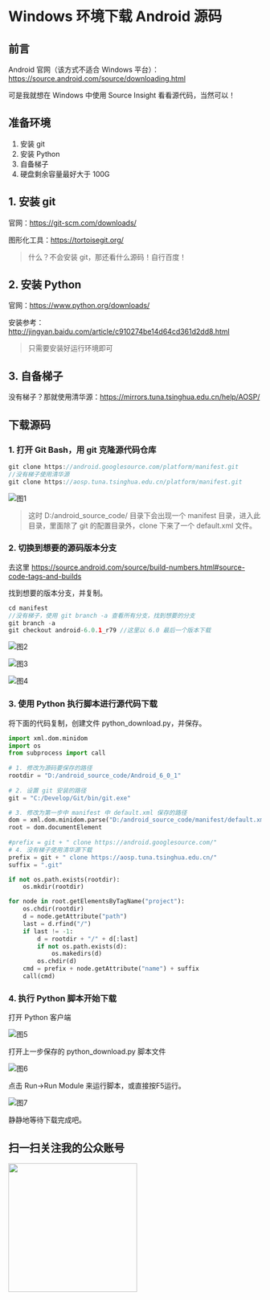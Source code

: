 # Windows 环境下载 Android 源码

## 前言

Android 官网（该方式不适合 Windows 平台）：https://source.android.com/source/downloading.html

可是我就想在 Windows 中使用 Source Insight 看看源代码，当然可以！

## 准备环境

1. 安装 git
2. 安装 Python
3. 自备梯子
4. 硬盘剩余容量最好大于 100G

## 1. 安装 git

官网：https://git-scm.com/downloads/

图形化工具：https://tortoisegit.org/

> 什么？不会安装 git，那还看什么源码！自行百度！

## 2. 安装 Python

官网：https://www.python.org/downloads/

安装参考：http://jingyan.baidu.com/article/c910274be14d64cd361d2dd8.html

> 只需要安装好运行环境即可

## 3. 自备梯子

没有梯子？那就使用清华源：https://mirrors.tuna.tsinghua.edu.cn/help/AOSP/


## 下载源码

### 1. 打开 Git Bash，用 git 克隆源代码仓库

```Java
git clone https://android.googlesource.com/platform/manifest.git
//没有梯子使用清华源
git clone https://aosp.tuna.tsinghua.edu.cn/platform/manifest.git
```

![图1][1]

> 这时 D:/android_source_code/ 目录下会出现一个 manifest 目录，进入此目录，里面除了 git 的配置目录外，clone 下来了一个 default.xml 文件。

### 2. 切换到想要的源码版本分支

去这里 https://source.android.com/source/build-numbers.html#source-code-tags-and-builds

找到想要的版本分支，并复制。

```Java
cd manifest
//没有梯子，使用 git branch -a 查看所有分支，找到想要的分支
git branch -a
git checkout android-6.0.1_r79 //这里以 6.0 最后一个版本下载
```

![图2][2]

![图3][3]

![图4][4]

### 3. 使用 Python 执行脚本进行源代码下载

将下面的代码复制，创建文件 python_download.py，并保存。

```Python
import xml.dom.minidom
import os
from subprocess import call
 
# 1. 修改为源码要保存的路径
rootdir = "D:/android_source_code/Android_6_0_1"
 
# 2. 设置 git 安装的路径
git = "C:/Develop/Git/bin/git.exe"

# 3. 修改为第一步中 manifest 中 default.xml 保存的路径
dom = xml.dom.minidom.parse("D:/android_source_code/manifest/default.xml")
root = dom.documentElement
 
#prefix = git + " clone https://android.googlesource.com/"
# 4. 没有梯子使用清华源下载
prefix = git + " clone https://aosp.tuna.tsinghua.edu.cn/"
suffix = ".git"  

if not os.path.exists(rootdir):  
    os.mkdir(rootdir)  

for node in root.getElementsByTagName("project"):  
    os.chdir(rootdir)  
    d = node.getAttribute("path")  
    last = d.rfind("/")  
    if last != -1:  
        d = rootdir + "/" + d[:last]  
        if not os.path.exists(d):  
            os.makedirs(d)  
        os.chdir(d)  
    cmd = prefix + node.getAttribute("name") + suffix  
    call(cmd)
```
### 4. 执行 Python 脚本开始下载

打开 Python 客户端

![图5][5]

打开上一步保存的 python_download.py 脚本文件

![图6][6]

点击 Run->Run Module 来运行脚本，或直接按F5运行。

![图7][7]

静静地等待下载完成吧。

## 扫一扫关注我的公众账号

<img src="https://github.com/jeanboydev/Android-ReadTheFuckingSourceCode/blob/master/resources/images/wechat/qrcode_for_gh_26eef6f9e7c1_258.jpg?raw=true" width=256 height=256 />


[1]:https://github.com/jeanboydev/Android-ReadTheFuckingSourceCode/blob/master/resources/images/android_download_source/1.png?raw=true
[2]:https://github.com/jeanboydev/Android-ReadTheFuckingSourceCode/blob/master/resources/images/android_download_source/2.png?raw=true
[3]:https://github.com/jeanboydev/Android-ReadTheFuckingSourceCode/blob/master/resources/images/android_download_source/3.png?raw=true
[4]:https://github.com/jeanboydev/Android-ReadTheFuckingSourceCode/blob/master/resources/images/android_download_source/4.png?raw=true
[5]:https://github.com/jeanboydev/Android-ReadTheFuckingSourceCode/blob/master/resources/images/android_download_source/5.png?raw=true
[6]:https://github.com/jeanboydev/Android-ReadTheFuckingSourceCode/blob/master/resources/images/android_download_source/6.png?raw=true
[7]:https://github.com/jeanboydev/Android-ReadTheFuckingSourceCode/blob/master/resources/images/android_download_source/7.png?raw=true



